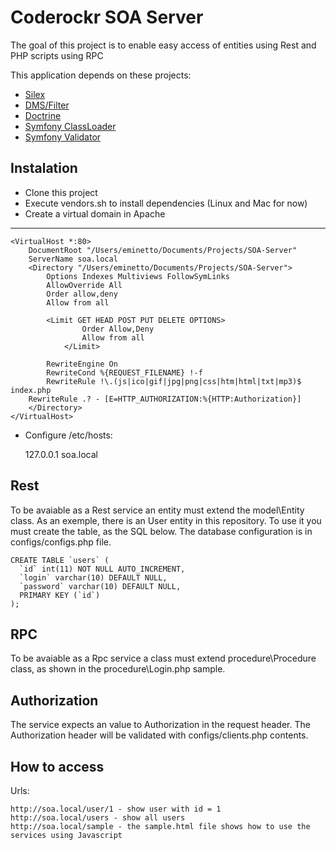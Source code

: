 Coderockr SOA Server
=========================

The goal of this project is to enable easy access of entities using Rest and PHP scripts using RPC

This application depends on these projects:

- [Silex](http://silex.sensiolabs.org/)
- [DMS/Filter](https://github.com/rdohms/DMS-Filter)
- [Doctrine](http://www.doctrine-project.org/) 
- [Symfony ClassLoader](https://github.com/symfony/ClassLoader)
- [Symfony Validator](https://github.com/symfony/Validator.git)

Instalation
----------

- Clone this project
- Execute vendors.sh to install dependencies (Linux and Mac for now)
- Create a virtual domain in Apache

---
	<VirtualHost *:80>
        DocumentRoot "/Users/eminetto/Documents/Projects/SOA-Server"
		ServerName soa.local
		<Directory "/Users/eminetto/Documents/Projects/SOA-Server">
			Options Indexes Multiviews FollowSymLinks
			AllowOverride All
			Order allow,deny
			Allow from all

            <Limit GET HEAD POST PUT DELETE OPTIONS>
                    Order Allow,Deny
                    Allow from all
                </Limit>
            
            RewriteEngine On
            RewriteCond %{REQUEST_FILENAME} !-f
            RewriteRule !\.(js|ico|gif|jpg|png|css|htm|html|txt|mp3)$ index.php
        RewriteRule .? - [E=HTTP_AUTHORIZATION:%{HTTP:Authorization}]
        </Directory>
    </VirtualHost>

- Configure /etc/hosts:
    
    127.0.0.1   soa.local


Rest
----

To be avaiable as a Rest service an entity must extend the model\Entity class. As an exemple, there is an User entity in this repository. To use it you must create the table, as the SQL below. The database configuration is in configs/configs.php file.

    CREATE TABLE `users` (
      `id` int(11) NOT NULL AUTO_INCREMENT,
      `login` varchar(10) DEFAULT NULL,
      `password` varchar(10) DEFAULT NULL,
      PRIMARY KEY (`id`)
    );

RPC
---

To be avaiable as a Rpc service a class must extend procedure\Procedure class, as shown in the procedure\Login.php sample.

Authorization
-----------

The service expects an value to Authorization in the request header. The Authorization header will be validated with configs/clients.php contents. 

How to access
------------

Urls:

	http://soa.local/user/1 - show user with id = 1
	http://soa.local/users - show all users
	http://soa.local/sample - the sample.html file shows how to use the services using Javascript